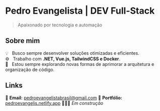 # Pedro Evangelista | DEV Full-Stack

> Apaixonado por tecnologia e automação

## Sobre mim
💡 &nbsp; Busco sempre desenvolver soluções otimizadas e eficientes.  
⚙️ &nbsp; Trabalho com **.NET, Vue.js, TailwindCSS e Docker**.  
🚀 &nbsp; Estou sempre explorando novas formas de aprimorar a arquitetura e organização de código.    


## Links

📧 **Email:** [pedroevangelistabrasil@gmail.com](mailto:pedroevangelistabrasil@gmail.com)
💼 **Portfólio:** [pedroevangelis.netlify.app](https://pedroevangelis.netlify.app) 🚧👷‍♂️ _Em construção_
